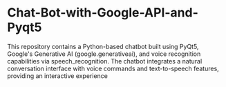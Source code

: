 # Chat-Bot-with-Google-API-and-Pyqt5
This repository contains a Python-based chatbot built using PyQt5, Google's Generative AI (google.generativeai), and voice recognition capabilities via speech_recognition. The chatbot integrates a natural conversation interface with voice commands and text-to-speech features, providing an interactive experience
